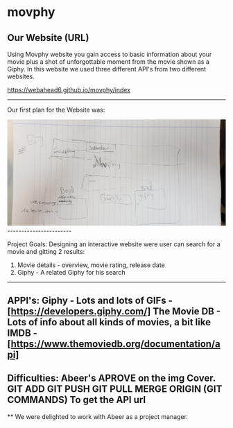 # movphy
 Our Website (URL)
----------------------
Using Movphy website you gain access to basic information about your movie plus a shot of unforgottable moment from the movie shown as a Giphy. In this website we used three different API's from two different websites.

https://webahead6.github.io/movphy/index

-----------------------
Our first plan for the Website was:

<img src="./img/firstplan.jpg" alt="">
-----------------------

Project Goals:
Designing an interactive website were user can search for a movie and gitting 2 results:
1) Movie details - overview, movie rating, release date
2) Giphy - A related Giphy for his search
-----------------------
APPI's:
Giphy - Lots and lots of GIFs - [https://developers.giphy.com/]
The Movie DB - Lots of info about all kinds of movies, a bit like IMDB - [https://www.themoviedb.org/documentation/api]
-----------------------
Difficulties:
Abeer's APROVE on the img Cover.
GIT ADD GIT PUSH GIT PULL MERGE ORIGIN (GIT COMMANDS)
To get the API url
-----------------------
** We were delighted to work with Abeer as a project manager.


